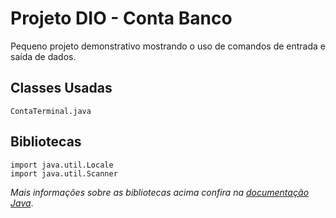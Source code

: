 # Projeto DIO - Conta Banco

Pequeno projeto demonstrativo mostrando o uso de comandos de entrada e saída de dados.

## Classes Usadas

```
ContaTerminal.java
```

## Bibliotecas

```
import java.util.Locale
import java.util.Scanner
```

*Mais informações sobre as bibliotecas acima confira na [documentação Java](https://docs.oracle.com/en/java/)*.
